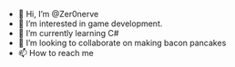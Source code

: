 - 👋 Hi, I’m @Zer0nerve
- 👀 I’m interested in game development.
- 🌱 I’m currently learning C#
- 💞️ I’m looking to collaborate on making bacon pancakes
- 📫 How to reach me 

<!---
Zer0nerve/Zer0nerve is a ✨ special ✨ repository because its `README.md` (this file) appears on your GitHub profile.
You can click the Preview link to take a look at your changes.
--->
